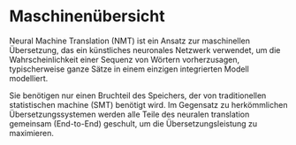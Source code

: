 # Maschinenübersicht

Neural Machine Translation (NMT) ist ein Ansatz zur maschinellen Übersetzung, das ein künstliches neuronales Netzwerk verwendet, um die Wahrscheinlichkeit einer Sequenz von Wörtern vorherzusagen, typischerweise ganze Sätze in einem einzigen integrierten Modell modelliert.

Sie benötigen nur einen Bruchteil des Speichers, der von traditionellen statistischen machine (SMT) benötigt wird. Im Gegensatz zu herkömmlichen Übersetzungssystemen werden alle Teile des neuralen translation gemeinsam (End-to-End) geschult, um die Übersetzungsleistung zu maximieren.
